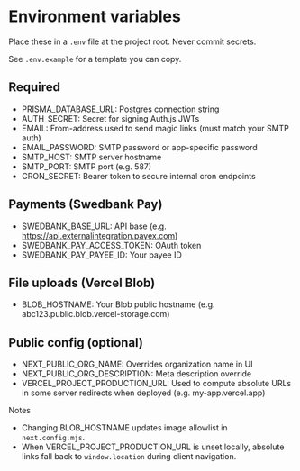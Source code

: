 # Environment variables

Place these in a `.env` file at the project root. Never commit secrets.

See `.env.example` for a template you can copy.

## Required

- PRISMA_DATABASE_URL: Postgres connection string
- AUTH_SECRET: Secret for signing Auth.js JWTs
- EMAIL: From-address used to send magic links (must match your SMTP auth)
- EMAIL_PASSWORD: SMTP password or app-specific password
- SMTP_HOST: SMTP server hostname
- SMTP_PORT: SMTP port (e.g. 587)
- CRON_SECRET: Bearer token to secure internal cron endpoints

## Payments (Swedbank Pay)

- SWEDBANK_BASE_URL: API base (e.g. https://api.externalintegration.payex.com)
- SWEDBANK_PAY_ACCESS_TOKEN: OAuth token
- SWEDBANK_PAY_PAYEE_ID: Your payee ID

## File uploads (Vercel Blob)

- BLOB_HOSTNAME: Your Blob public hostname (e.g. abc123.public.blob.vercel-storage.com)

## Public config (optional)

- NEXT_PUBLIC_ORG_NAME: Overrides organization name in UI
- NEXT_PUBLIC_ORG_DESCRIPTION: Meta description override
- VERCEL_PROJECT_PRODUCTION_URL: Used to compute absolute URLs in some server redirects when deployed (e.g. my-app.vercel.app)

Notes

- Changing BLOB_HOSTNAME updates image allowlist in `next.config.mjs`.
- When VERCEL_PROJECT_PRODUCTION_URL is unset locally, absolute links fall back to `window.location` during client navigation.
